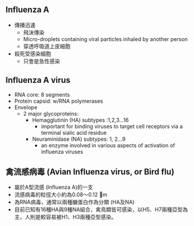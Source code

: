 ## Influenza A
- 傳播迅速
	- 飛沫傳染
	- Micro-droplets containing viral particles inhaled by another person
	- 穿透呼吸道上皮細胞
- 殺死受感染細胞
	- 只會是急性感染
## Influenza A virus
- RNA core: 8 segments
- Protein capsid: w/RNA polymerases
- Envelope
	- 2 major glycoproteins:
		- Hemagglutinin (HA) subtypes :1,2,3…16
			- important for binding viruses to target cell receptors via a terminal sialic acid residue
		- Neuraminidase (NA) subtypes: 1, 2…9
			- an enzyme involved in various aspects of activation of influenza viruses
## 禽流感病毒 (Avian Influenza virus, or Bird flu)
-  屬於A型流感 (Influenza A)的一支
 - 流感病毒的粒徑大小約為0.08～0.12 m
 - 為RNA病毒，通常以兩種醣蛋白作為分類 
  (HA及NA)
- 目前已知有16種HA與9種NA組合，禽鳥類皆可感染，以H5、H7兩種亞型為主，人則是較容易被H1、H3兩種亞型感染。 
